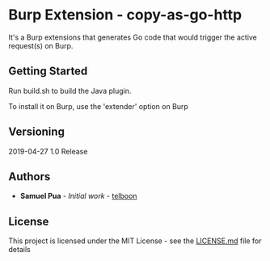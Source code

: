 # Burp Extension - copy-as-go-http

It's a Burp extensions that generates Go code that would trigger the active request(s) on Burp.

## Getting Started

Run build.sh to build the Java plugin.

To install it on Burp, use the 'extender' option on Burp

## Versioning

2019-04-27 1.0 Release

## Authors

* **Samuel Pua** - *Initial work* - [telboon](https://github.com/telboon)

## License

This project is licensed under the MIT License - see the [LICENSE.md](LICENSE.md) file for details

